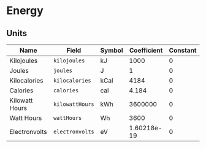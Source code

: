 # Energy

## Units

| Name           | Field           | Symbol | Coefficient | Constant |
| -------------- | --------------- | ------ | ----------- | -------- |
| Kilojoules     | `kilojoules`    | kJ     | 1000        | 0        |
| Joules         | `joules`        | J      | 1           | 0        |
| Kilocalories   | `kilocalories`  | kCal   | 4184        | 0        |
| Calories       | `calories`      | cal    | 4.184       | 0        |
| Kilowatt Hours | `kilowattHours` | kWh    | 3600000     | 0        |
| Watt Hours     | `wattHours`     | Wh     | 3600        | 0        |
| Electronvolts  | `electronvolts` | eV     | 1.60218e-19 | 0        |
